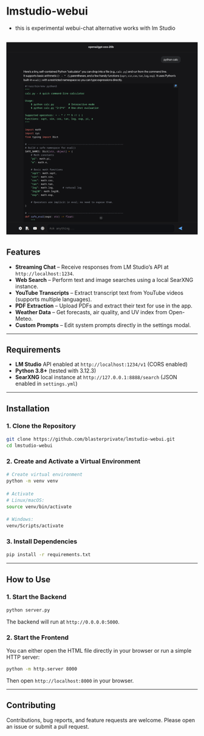 # lmstudio-webui
- this is experimental webui-chat alternative works with lm Studio

![Alt text](screenshots/screen1.png)
---

## Features

- **Streaming Chat** – Receive responses from LM Studio’s API at `http://localhost:1234`.
- **Web Search** – Perform text and image searches using a local SearXNG instance.
- **YouTube Transcripts** – Extract transcript text from YouTube videos (supports multiple languages).
- **PDF Extraction** – Upload PDFs and extract their text for use in the app.
- **Weather Data** – Get forecasts, air quality, and UV index from Open-Meteo.
- **Custom Prompts** – Edit system prompts directly in the settings modal.

---

## Requirements

- **LM Studio** API enabled at `http://localhost:1234/v1` (CORS enabled)
- **Python 3.8+** (tested with 3.12.3)
- **SearXNG** local instance at `http://127.0.0.1:8888/search` (JSON enabled in `settings.yml`)

---

## Installation

### 1. Clone the Repository

```bash
git clone https://github.com/blasterprivate/lmstudio-webui.git
cd lmstudio-webui
````

### 2. Create and Activate a Virtual Environment

```bash
# Create virtual environment
python -m venv venv

# Activate
# Linux/macOS:
source venv/bin/activate

# Windows:
venv/Scripts/activate
```

### 3. Install Dependencies

```bash
pip install -r requirements.txt
```

---

## How to Use

### 1. Start the Backend

```bash
python server.py
```

The backend will run at `http://0.0.0.0:5000`.

### 2. Start the Frontend

You can either open the HTML file directly in your browser or run a simple HTTP server:

```bash
python -m http.server 8000
```

Then open `http://localhost:8000` in your browser.

---

## Contributing

Contributions, bug reports, and feature requests are welcome.
Please open an issue or submit a pull request.
